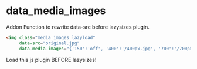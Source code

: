 # data_media_images
Addon Function to rewrite data-src before lazysizes plugin.
```html
<img class="media_images lazyload" 
     data-src="original.jpg" 
     data-media-images="{'150':'off', '400':'/400px.jpg', '700':'/700px.jpg'}" >
```

Load this js plugin BEFORE lazysizes! 
